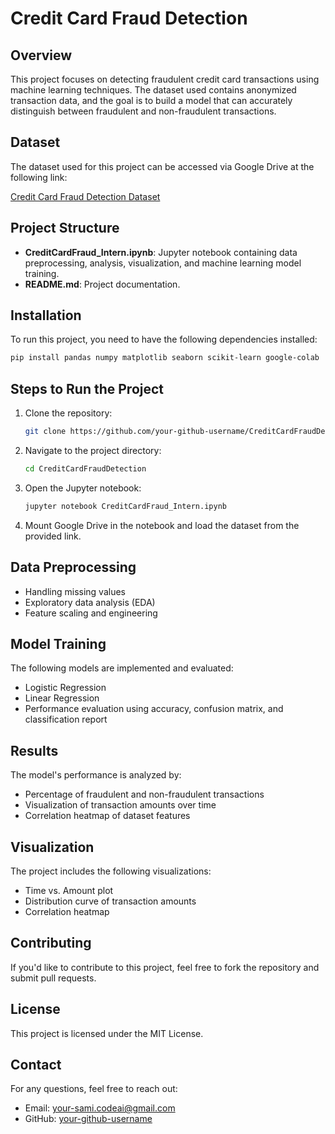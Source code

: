 # Credit Card Fraud Detection

## Overview
This project focuses on detecting fraudulent credit card transactions using machine learning techniques. The dataset used contains anonymized transaction data, and the goal is to build a model that can accurately distinguish between fraudulent and non-fraudulent transactions.

## Dataset
The dataset used for this project can be accessed via Google Drive at the following link:

[Credit Card Fraud Detection Dataset]([https://drive.google.com/file/d/your-dataset-link-here/view?usp=sharing](https://drive.google.com/file/d/1Y6CniZC3Tsnt1UQTtRSphbI4JMxsWZNG/view?usp=drive_link))

## Project Structure
- **CreditCardFraud_Intern.ipynb**: Jupyter notebook containing data preprocessing, analysis, visualization, and machine learning model training.
- **README.md**: Project documentation.

## Installation
To run this project, you need to have the following dependencies installed:

```bash
pip install pandas numpy matplotlib seaborn scikit-learn google-colab
```

## Steps to Run the Project
1. Clone the repository:
   ```bash
   git clone https://github.com/your-github-username/CreditCardFraudDetection.git
   ```
2. Navigate to the project directory:
   ```bash
   cd CreditCardFraudDetection
   ```
3. Open the Jupyter notebook:
   ```bash
   jupyter notebook CreditCardFraud_Intern.ipynb
   ```
4. Mount Google Drive in the notebook and load the dataset from the provided link.

## Data Preprocessing
- Handling missing values
- Exploratory data analysis (EDA)
- Feature scaling and engineering

## Model Training
The following models are implemented and evaluated:
- Logistic Regression
- Linear Regression
- Performance evaluation using accuracy, confusion matrix, and classification report

## Results
The model's performance is analyzed by:
- Percentage of fraudulent and non-fraudulent transactions
- Visualization of transaction amounts over time
- Correlation heatmap of dataset features

## Visualization
The project includes the following visualizations:
- Time vs. Amount plot
- Distribution curve of transaction amounts
- Correlation heatmap

## Contributing
If you'd like to contribute to this project, feel free to fork the repository and submit pull requests.

## License
This project is licensed under the MIT License.

## Contact
For any questions, feel free to reach out:
- Email: your-sami.codeai@gmail.com
- GitHub: [your-github-username]([https://github.com/your-github-username](https://github.com/SAMI-CODEAI))

